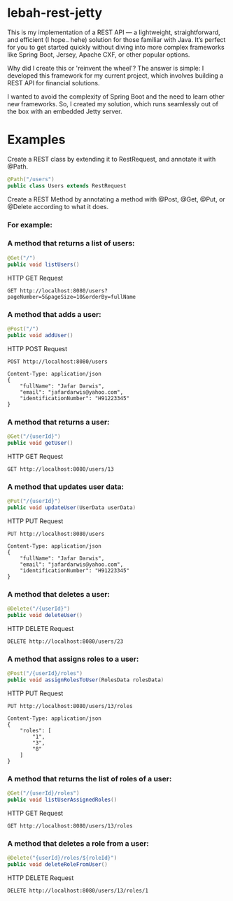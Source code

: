 # lebah-rest-jetty

This is my implementation of a REST API — a lightweight, straightforward, and efficient (I hope.. hehe) solution for those familiar with Java. It’s perfect for you to get started quickly without diving into more complex frameworks like Spring Boot, Jersey, Apache CXF, or other popular options.

Why did I create this or 'reinvent the wheel'? The answer is simple: I developed this framework for my current project, which involves building a REST API for financial solutions.

I wanted to avoid the complexity of Spring Boot and the need to learn other new frameworks. So, I created my solution, which runs seamlessly out of the box with an embedded Jetty server.

# Examples

Create a REST class by extending it to RestRequest, and annotate it with @Path.
```java
@Path("/users")
public class Users extends RestRequest

```

Create a REST Method by annotating a method with @Post, @Get, @Put, or @Delete according to what it does.

### For example:

### A method that returns a list of users:
```java
@Get("/")
public void listUsers()
```
HTTP GET Request
```
GET http://localhost:8080/users?pageNumber=5&pageSize=10&orderBy=fullName
```


### A method that adds a user:
```java
@Post("/")
public void addUser()
```
HTTP POST Request
```
POST http://localhost:8080/users

Content-Type: application/json
{ 
    "fullName": "Jafar Darwis",
    "email": "jafardarwis@yahoo.com",
    "identificationNumber": "H91223345"
}
```

### A method that returns a user:
```java
@Get("/{userId}")
public void getUser()
```
HTTP GET Request
```
GET http://localhost:8080/users/13
```

### A method that updates user data:
```java
@Put("/{userId}")
public void updateUser(UserData userData)
```
HTTP PUT Request
```
PUT http://localhost:8080/users

Content-Type: application/json
{ 
    "fullName": "Jafar Darwis",
    "email": "jafardarwis@yahoo.com",
    "identificationNumber": "H91223345"
}
```

### A method that deletes a user:
```java
@Delete("/{userId}")
public void deleteUser()
```
HTTP DELETE Request
```
DELETE http://localhost:8080/users/23
```

### A method that assigns roles to a user:
```java
@Post("/{userId}/roles")
public void assignRolesToUser(RolesData rolesData)
```
HTTP PUT Request
```
PUT http://localhost:8080/users/13/roles

Content-Type: application/json
{ 
    "roles": [
        "1",
        "3",
        "8"
    ]
}
```

### A method that returns the list of roles of a user:
```java
@Get("/{userId}/roles")
public void listUserAssignedRoles()
```
HTTP GET Request
```
GET http://localhost:8080/users/13/roles

```

### A method that deletes a role from a user:
```java
@Delete("{userId}/roles/${roleId}")
public void deleteRoleFromUser()
```
HTTP DELETE Request
```
DELETE http://localhost:8080/users/13/roles/1

```



